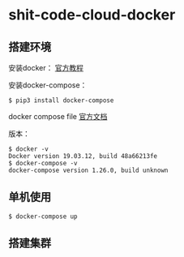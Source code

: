 # shit-code-cloud-docker

## 搭建环境

安装docker： [官方教程](https://docs.docker.com/engine/install/)

安装docker-compose： 

```shell script
$ pip3 install docker-compose
```

docker compose file [官方文档](https://docs.docker.com/compose/compose-file/)

版本：
```shell script
$ docker -v
Docker version 19.03.12, build 48a66213fe
$ docker-compose -v
docker-compose version 1.26.0, build unknown
```

## 单机使用

```shell script
$ docker-compose up
```

## 搭建集群

